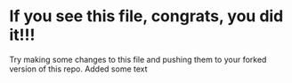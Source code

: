 # If you see this file, congrats, you did it!!!

Try making some changes to this file and pushing them to your forked version of this repo.
Added some text
